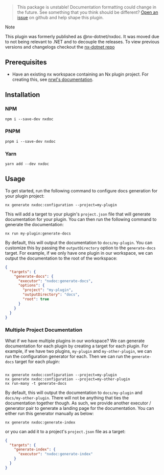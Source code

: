 > This package is unstable! Documentation formatting could change in the future. See something that you think should be different? [Open an issue](https://github.com/agentender/nxdoc/issues) on github and help shape this plugin.

> [!NOTE]  
> This plugin was formerly published as @nx-dotnet/nxdoc. It was moved due to not being relevant to .NET and to decouple the releases. To view previous versions and changelogs checkout the [nx-dotnet repo](https://github.com/nx-dotnet/nx-dotnet)

## Prerequisites

- Have an existing nx workspace containing an Nx plugin project. For creating this, see [nrwl's documentation](https://nx.dev/latest/angular/getting-started/nx-setup).

## Installation

### NPM

```shell
npm i --save-dev nxdoc
```

### PNPM

```shell
pnpm i --save-dev nxdoc
```

### Yarn

```shell
yarn add --dev nxdoc
```

## Usage

To get started, run the following command to configure docs generation for your plugin project:

```shell
nx generate nxdoc:configuration --project=my-plugin
```

This will add a target to your plugin's `project.json` file that will generate documentation for your plugin. You can then run the following command to generate the documentation:

```shell
nx run my-plugin:generate-docs
```

By default, this will output the documentation to `docs/my-plugin`. You can customize this by passing the `outputDirectory` option to the `generate-docs` target. For example, if we only have one plugin in our workspace, we can output the documentation to the root of the workspace:

```json
{
  "targets": {
    "generate-docs": {
      "executor": "nxdoc:generate-docs",
      "options": {
        "project": "my-plugin",
        "outputDirectory": "docs",
        "root": true
      }
    }
  }
}
```

### Multiple Project Documentation

What if we have multiple plugins in our workspace? We can generate documentation for each plugin by creating a target for each plugin. For example, if we have two plugins, `my-plugin` and `my-other-plugin`, we can run the configuration generator for each. Then we can run the `generate-docs` target for each plugin:

```shell

nx generate nxdoc:configuration --project=my-plugin
nx generate nxdoc:configuration --project=my-other-plugin
nx run-many -t generate-docs
```

By default, this will output the documentation to `docs/my-plugin` and `docs/my-other-plugin`. There will not be anything that ties the documentation together though. As such, we provide another executor / generator pair to generate a landing page for the documentation. You can either run this generator manually as below:

```shell
nx generate nxdoc:generate-index
```

or you can add it to a project's `project.json` file as a target:

```json
{
  "targets": {
    "generate-index": {
      "executor": "nxdoc:generate-index"
    }
  }
}
```
